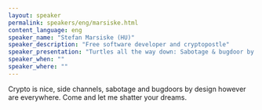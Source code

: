 ```yaml
---
layout: speaker
permalink: speakers/eng/marsiske.html
content_language: eng
speaker_name: "Stefan Marsiske (HU)"
speaker_description: "Free software developer and cryptopostle"
speaker_presentation: "Turtles all the way down: Sabotage & bugdoor by design"
speaker_when: ""
speaker_where: ""
---
```

Crypto is nice, side channels, sabotage and bugdoors by design however are everywhere. Come and let me shatter your dreams.
